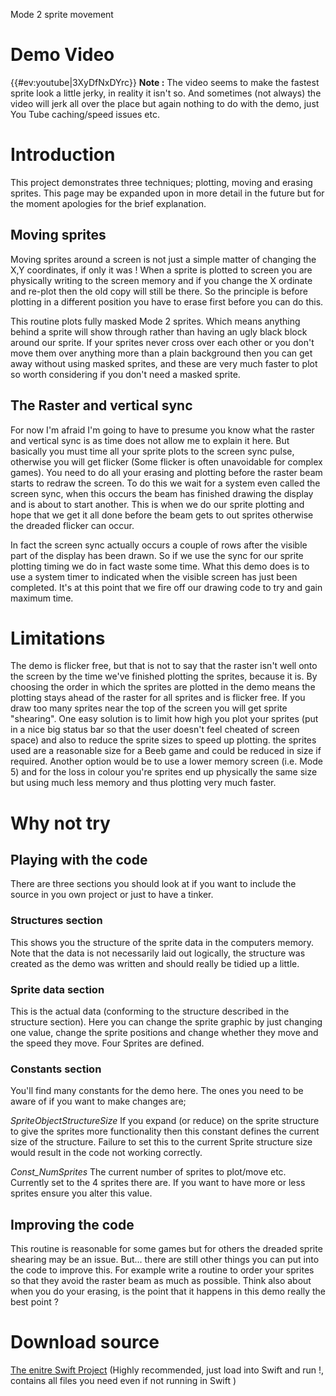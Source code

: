 Mode 2 sprite movement

# Demo Video

{{\#ev:youtube|3XyDfNxDYrc}} **Note :** The video seems to make the fastest sprite look a little jerky, in reality it isn't so. And sometimes (not always) the video will jerk all over the place but again nothing to do with the demo, just You Tube caching/speed issues etc.

# Introduction

This project demonstrates three techniques; plotting, moving and erasing sprites. This page may be expanded upon in more detail in the future but for the moment apologies for the brief explanation.

## Moving sprites

Moving sprites around a screen is not just a simple matter of changing the X,Y coordinates, if only it was ! When a sprite is plotted to screen you are physically writing to the screen memory and if you change the X ordinate and re-plot then the old copy will still be there. So the principle is before plotting in a different position you have to erase first before you can do this.

This routine plots fully masked Mode 2 sprites. Which means anything behind a sprite will show through rather than having an ugly black block around our sprite. If your sprites never cross over each other or you don't move them over anything more than a plain background then you can get away without using masked sprites, and these are very much faster to plot so worth considering if you don't need a masked sprite.

## The Raster and vertical sync

For now I'm afraid I'm going to have to presume you know what the raster and vertical sync is as time does not allow me to explain it here. But basically you must time all your sprite plots to the screen sync pulse, otherwise you will get flicker (Some flicker is often unavoidable for complex games). You need to do all your erasing and plotting before the raster beam starts to redraw the screen. To do this we wait for a system even called the screen sync, when this occurs the beam has finished drawing the display and is about to start another. This is when we do our sprite plotting and hope that we get it all done before the beam gets to out sprites otherwise the dreaded flicker can occur.

In fact the screen sync actually occurs a couple of rows after the visible part of the display has been drawn. So if we use the sync for our sprite plotting timing we do in fact waste some time. What this demo does is to use a system timer to indicated when the visible screen has just been completed. It's at this point that we fire off our drawing code to try and gain maximum time.

# Limitations

The demo is flicker free, but that is not to say that the raster isn't well onto the screen by the time we've finished plotting the sprites, because it is. By choosing the order in which the sprites are plotted in the demo means the plotting stays ahead of the raster for all sprites and is flicker free. If you draw too many sprites near the top of the screen you will get sprite "shearing". One easy solution is to limit how high you plot your sprites (put in a nice big status bar so that the user doesn't feel cheated of screen space) and also to reduce the sprite sizes to speed up plotting. the sprites used are a reasonable size for a Beeb game and could be reduced in size if required. Another option would be to use a lower memory screen (i.e. Mode 5) and for the loss in colour you're sprites end up physically the same size but using much less memory and thus plotting very much faster.

# Why not try

## Playing with the code

There are three sections you should look at if you want to include the source in you own project or just to have a tinker.

### Structures section

This shows you the structure of the sprite data in the computers memory. Note that the data is not necessarily laid out logically, the structure was created as the demo was written and should really be tidied up a little.

### Sprite data section

This is the actual data (conforming to the structure described in the structure section). Here you can change the sprite graphic by just changing one value, change the sprite positions and change whether they move and the speed they move. Four Sprites are defined.

### Constants section

You'll find many constants for the demo here. The ones you need to be aware of if you want to make changes are;

_SpriteObjectStructureSize_ If you expand (or reduce) on the sprite structure to give the sprites more functionality then this constant defines the current size of the structure. Failure to set this to the current Sprite structure size would result in the code not working correctly.

_Const_NumSprites_ The current number of sprites to plot/move etc. Currently set to the 4 sprites there are. If you want to have more or less sprites ensure you alter this value.

## Improving the code

This routine is reasonable for some games but for others the dreaded sprite shearing may be an issue. But... there are still other things you can put into the code to improve this. For example write a routine to order your sprites so that they avoid the raster beam as much as possible. Think also about when you do your erasing, is the point that it happens in this demo really the best point ?

# Download source

[The enitre Swift Project](./images/Mode2SpriteMovement.zip "wikilink") (Highly recommended, just load into Swift and run !, contains all files you need even if not running in Swift )
